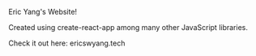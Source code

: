 Eric Yang's Website!

Created using create-react-app among many other JavaScript libraries.

Check it out here: ericswyang.tech
